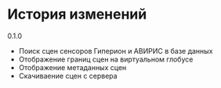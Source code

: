 История изменений
=================

0.1.0

- Поиск сцен сенсоров Гиперион и АВИРИС в базе данных
- Отображение границ сцен на виртуальном глобусе
- Отображение метаданных сцен
- Скачиваение сцен с сервера


